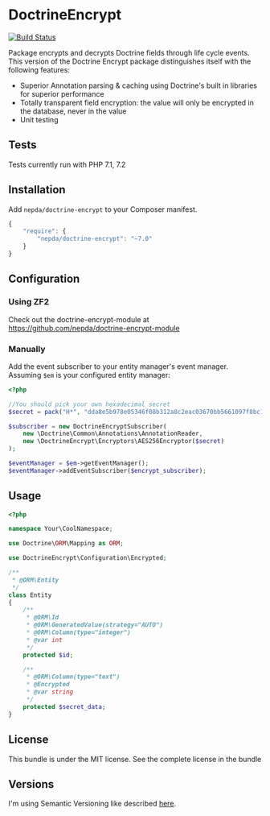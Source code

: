 # DoctrineEncrypt
[![Build Status](https://travis-ci.org/nepda/doctrine-encrypt.svg?branch=master)](https://travis-ci.org/nepda/doctrine-encrypt)

Package encrypts and decrypts Doctrine fields through life cycle events. This version of the Doctrine Encrypt package
distinguishes itself with the following features:

- Superior Annotation parsing & caching using Doctrine's built in libraries for superior performance
- Totally transparent field encryption: the value will only be encrypted in the database, never in the value
- Unit testing

## Tests

Tests currently run with PHP 7.1, 7.2

## Installation
Add `nepda/doctrine-encrypt` to your Composer manifest.

```js
{
    "require": {
        "nepda/doctrine-encrypt": "~7.0"
    }
}
```

## Configuration
### Using ZF2
Check out the doctrine-encrypt-module at https://github.com/nepda/doctrine-encrypt-module

### Manually
Add the event subscriber to your entity manager's event manager. Assuming `$em` is your configured entity manager:

```php
<?php

//You should pick your own hexadecimal secret
$secret = pack("H*", "dda8e5b978e05346f08b312a8c2eac03670bb5661097f8bc13212c31be66384c");

$subscriber = new DoctrineEncryptSubscriber(
    new \Doctrine\Common\Annotations\AnnotationReader,
    new \DoctrineEncrypt\Encryptors\AES256Encryptor($secret)
);

$eventManager = $em->getEventManager();
$eventManager->addEventSubscriber($encrypt_subscriber);
```

## Usage
```php
<?php

namespace Your\CoolNamespace;

use Doctrine\ORM\Mapping as ORM;

use DoctrineEncrypt\Configuration\Encrypted;

/**
 * @ORM\Entity
 */
class Entity
{
    /**
     * @ORM\Id
     * @ORM\GeneratedValue(strategy="AUTO")
     * @ORM\Column(type="integer")
     * @var int
     */
    protected $id;

    /**
     * @ORM\Column(type="text")
     * @Encrypted
     * @var string
     */
    protected $secret_data;
}
```

## License

This bundle is under the MIT license. See the complete license in the bundle

## Versions

I'm using Semantic Versioning like described [here](http://semver.org).
